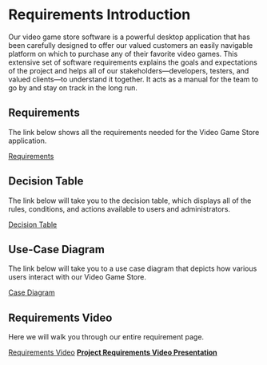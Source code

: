 # Requirements Introduction

Our video game store software is a powerful desktop application that has been carefully designed to offer our valued customers an easily navigable platform on which to purchase any of their favorite video games. This extensive set of software requirements explains the goals and expectations of the project and helps all of our stakeholders—developers, testers, and valued clients—to understand it together. It acts as a manual for the team to go by and stay on track in the long run. 
## Requirements 
The link below shows all the requirements needed for the Video Game Store application.

[Requirements](https://github.com/masefa11/swe3313Project/blob/main/Requirements/Requirements-Writing.md)

## Decision Table
The link below will take you to the decision table, which displays all of the rules, conditions, and actions available to users and administrators.

[Decision Table](https://github.com/masefa11/swe3313Project/blob/main/Requirements/Decision-Table.md)

## Use-Case Diagram
The link below will take you to a use case diagram that depicts how various users interact with our Video Game Store.

[Case Diagram](https://github.com/masefa11/swe3313Project/blob/main/Requirements/Case-Diagram.md)
## Requirements Video
Here we will walk you through our entire requirement page.

[Requirements Video](Presentations/Requirments-Video.md)
**[Project Requirements Video Presentation](Presentations/Requirments-Video.md)**
